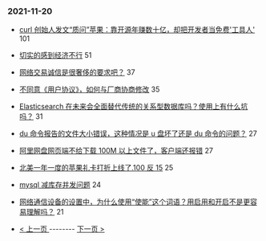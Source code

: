 ### 2021-11-20 
- [curl 创始人发文“质问”苹果：靠开源年赚数十亿，却把开发者当免费'工具人'](https://www.v2ex.com/t/816680) 101
- [切实的感到经济不行](https://www.v2ex.com/t/816678) 51
- [网络交易诚信是很奢侈的要求吧？](https://www.v2ex.com/t/816717) 37
- [不同意《用户协议》，如何与厂商协商修改](https://www.v2ex.com/t/816698) 35
- [Elasticsearch 在未来会全面替代传统的关系型数据库吗？使用上有什么坑吗？](https://www.v2ex.com/t/816686) 31
- [du 命令报告的文件大小错误，这种情况是 u 盘坏了还是 du 命令的问题？](https://www.v2ex.com/t/816648) 27
- [阿里网盘网页端不给下载 100M 以上文件了，客户端还报错](https://www.v2ex.com/t/816654) 27
- [北美一年一度的苹果礼卡打折上线了.100 反 15](https://www.v2ex.com/t/816682) 25
- [mysql 减库存并发问题](https://www.v2ex.com/t/816733) 24
- [网络通信设备的设置中，为什么使用“使能”这个词语？用启用和开启不是更容易理解吗？](https://www.v2ex.com/t/816714) 21 

- [ < 上一页 ](https://github.com/able8/v2ex-hot-record/blob/master/2021-11-19.md) -------- [ 下一页 > ](https://github.com/able8/v2ex-hot-record/blob/master/2021-11-21.md)